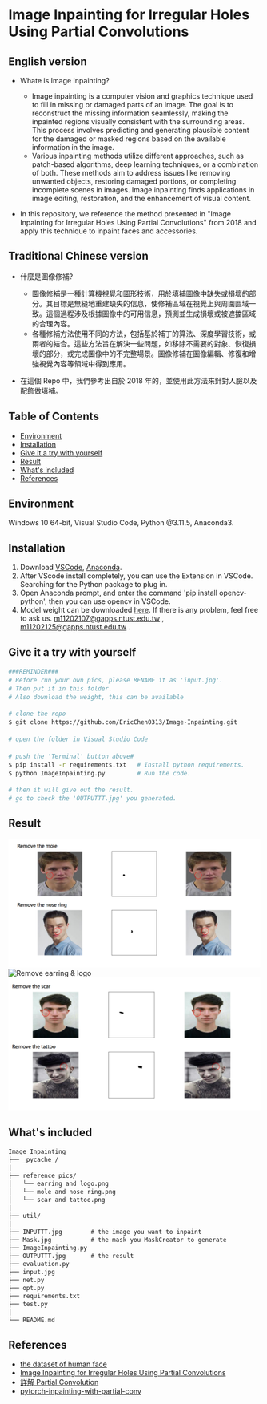 # Image Inpainting for Irregular Holes Using Partial Convolutions

## English version

- Whate is Image Inpainting?

  - Image inpainting is a computer vision and graphics technique used to fill in missing or damaged parts of an image. The goal is to reconstruct the missing information seamlessly, making the inpainted regions visually consistent with the surrounding areas. This process involves predicting and generating plausible content for the damaged or masked regions based on the available information in the image.
  - Various inpainting methods utilize different approaches, such as patch-based algorithms, deep learning techniques, or a combination of both. These methods aim to address issues like removing unwanted objects, restoring damaged portions, or completing incomplete scenes in images. Image inpainting finds applications in image editing, restoration, and the enhancement of visual content.

- In this repository, we reference the method presented in "Image Inpainting for Irregular Holes Using Partial Convolutions" from 2018 and apply this technique to inpaint faces and accessories.

## Traditional Chinese version

- 什麼是圖像修補?

  - 圖像修補是一種計算機視覺和圖形技術，用於填補圖像中缺失或損壞的部分。其目標是無縫地重建缺失的信息，使修補區域在視覺上與周圍區域一致。這個過程涉及根據圖像中的可用信息，預測並生成損壞或被遮擋區域的合理內容。
  - 各種修補方法使用不同的方法，包括基於補丁的算法、深度學習技術，或兩者的結合。這些方法旨在解決一些問題，如移除不需要的對象、恢復損壞的部分，或完成圖像中的不完整場景。圖像修補在圖像編輯、修復和增強視覺內容等領域中得到應用。

- 在這個 Repo 中，我們參考出自於 2018 年的<Image Inpainting for Irregular Holes Using Partial Convolutions>，並使用此方法來針對人臉以及配飾做填補。

## Table of Contents

- [Environment](#environment)
- [Installation](#installation)
- [Give it a try with yourself](#give-it-a-try-with-yourself)
- [Result](#result)
- [What's included](#whats-included)
- [References](#references)

## Environment

Windows 10 64-bit, Visual Studio Code, Python @3.11.5, Anaconda3.

## Installation

1. Download [VSCode](https://code.visualstudio.com/Download), [Anaconda](https://www.anaconda.com/download).
2. After VScode install completely, you can use the Extension in VSCode. Searching for the Python package to plug in.
3. Open Anaconda prompt, and enter the command 'pip install opencv-python', then you can use opencv in VSCode.
4. Model weight can be downloaded [here](https://drive.google.com/file/d/1PgcE4hNlf7ML5H68wd5nXwQXa9YBKGzO/view). If there is any problem, feel free to ask us.
   m11202107@gapps.ntust.edu.tw , m11202125@gapps.ntust.edu.tw .

## Give it a try with yourself

```bash
###REMINDER###
# Before run your own pics, please RENAME it as 'input.jpg'.
# Then put it in this folder.
# Also download the weight, this can be available

# clone the repo
$ git clone https://github.com/EricChen0313/Image-Inpainting.git

# open the folder in Visual Studio Code

# push the 'Terminal' button above#
$ pip install -r requirements.txt   # Install python requirements.
$ python ImageInpainting.py         # Run the code.

# then it will give out the result.
# go to check the 'OUTPUTTT.jpg' you generated.
```

## Result

![Remove mole & nose ring](https://github.com/EricChen0313/Image-Inpainting/blob/main/Image%20Inpainting/reference%20pics/mole%20and%20nose%20ring.png)
![Remove earring & logo](https://github.com/EricChen0313/Image-Inpainting/blob/main/Image%20Inpainting/reference%20pics/earring%20and%20logo.pngg)
![Remove scar & tattoo](https://github.com/EricChen0313/Image-Inpainting/blob/main/Image%20Inpainting/reference%20pics/scar%20and%20tattoo.png)

## What's included

```
Image Inpainting
├── _pycache_/
|
├── reference pics/
│   └── earring and logo.png
│   └── mole and nose ring.png
│   └── scar and tattoo.png
|
├── util/
|
├── INPUTTT.jpg        # the image you want to inpaint
├── Mask.jpg           # the mask you MaskCreator to generate
├── ImageInpainting.py
├── OUTPUTTT.jpg       # the result
├── evaluation.py
├── input.jpg
├── net.py
├── opt.py
├── requirements.txt
├── test.py
│
└── README.md
```

## References

- [the dataset of human face](https://www.kaggle.com/datasets/ashwingupta3012/human-faces)
- [Image Inpainting for Irregular Holes Using Partial Convolutions](https://arxiv.org/pdf/1804.07723.pdf)
- [詳解 Partial Convolution](https://zhuanlan.zhihu.com/p/519446359)
- [pytorch-inpainting-with-partial-conv](https://github.com/naoto0804/pytorch-inpainting-with-partial-conv)

